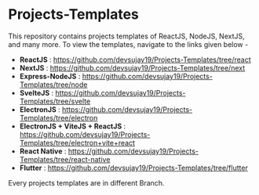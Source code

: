 # Projects-Templates

This repository contains projects templates of ReactJS, NodeJS, NextJS, and many more.
To view the templates, navigate to the links given below -

 - **ReactJS** : https://github.com/devsujay19/Projects-Templates/tree/react
 - **NextJS** : https://github.com/devsujay19/Projects-Templates/tree/next
 - **Express-NodeJS** : https://github.com/devsujay19/Projects-Templates/tree/node
 - **SvelteJS** : https://github.com/devsujay19/Projects-Templates/tree/svelte
 - **ElectronJS** : https://github.com/devsujay19/Projects-Templates/tree/electron
 - **ElectronJS + ViteJS + ReactJS** : https://github.com/devsujay19/Projects-Templates/tree/electron+vite+react
 - **React Native** : https://github.com/devsujay19/Projects-Templates/tree/react-native
 - **Flutter** : https://github.com/devsujay19/Projects-Templates/tree/flutter

Every projects templates are in different Branch.
